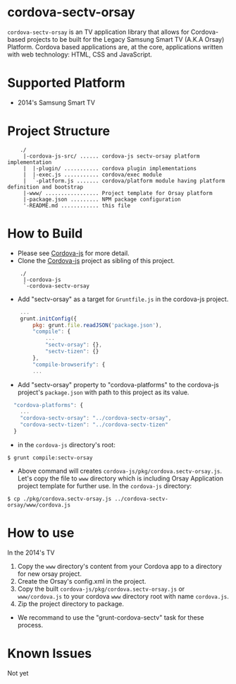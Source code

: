 # cordova-sectv-orsay
`cordova-sectv-orsay` is an TV application library that allows for Cordova-based projects to be built for the Legacy Samsung Smart TV (A.K.A Orsay) Platform.
Cordova based applications are, at the core, applications written with web technology: HTML, CSS and JavaScript.

# Supported Platform
* 2014's Samsung Smart TV

# Project Structure
```
    ./
     |-cordova-js-src/ ...... cordova-js sectv-orsay platform implementation
     |  |-plugin/ ........... cordova plugin implementations
     |  |-exec.js ........... cordova/exec module
     |  `-platform.js ....... cordova/platform module having platform definition and bootstrap
     |-www/ ................. Project template for Orsay platform
     |-package.json ......... NPM package configuration
     '-README.md ............ this file
```

# How to Build
* Please see [Cordova-js](http://github.com/apache/cordova-js) for more detail.
* Clone the [Cordova-js](http://github.com/apache/cordova-js) project as sibling of this project.
```
    ./
     |-cordova-js
     `-cordova-sectv-orsay
```
* Add "sectv-orsay" as a target for `Gruntfile.js` in the cordova-js project.
```javascript
    ...
    grunt.initConfig({
        pkg: grunt.file.readJSON('package.json'),
        "compile": {
            ...
            "sectv-orsay": {},
            "sectv-tizen": {}
        },
        "compile-browserify": {
        ...
```
* Add "sectv-orsay" property to "cordova-platforms" to the cordova-js project's `package.json` with path to this project as its value.
```javascript
  "cordova-platforms": {
    ...
    "cordova-sectv-orsay": "../cordova-sectv-orsay",
    "cordova-sectv-tizen": "../cordova-sectv-tizen"
  }
```
* in the `cordova-js` directory's root:
```
$ grunt compile:sectv-orsay
```
* Above command will creates `cordova-js/pkg/cordova.sectv-orsay.js`. Let's copy the file to `www` directory which is including Orsay Application project template for further use. In the `cordova-js` directory:
```
$ cp ./pkg/cordova.sectv-orsay.js ../cordova-sectv-orsay/www/cordova.js
```

# How to use
In the 2014's TV
1. Copy the `www` directory's content from your Cordova app to a directory for new orsay project.
2. Create the Orsay's config.xml in the project.
3. Copy the built `cordova-js/pkg/cordova.sectv-orsay.js` or `www/cordova.js` to your cordova `www` directory root with name `cordova.js`.
4. Zip the project directory to package.

* We recommand to use the "grunt-cordova-sectv" task for these process.

# Known Issues
Not yet
